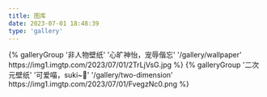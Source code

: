 ```yaml
---
title: 图库
date: 2023-07-01 18:48:39
type: 'gallery'
---
```

<div class="gallery-group-main">
{% galleryGroup '非人物壁纸' '心旷神怡，宠辱偕忘' '/gallery/wallpaper' https://img1.imgtp.com/2023/07/01/2TrLjVsG.jpg %}
{% galleryGroup '二次元壁纸' '可爱喵，suki~🥰' '/gallery/two-dimension' https://img1.imgtp.com/2023/07/01/FvegzNc0.png %}
</div>